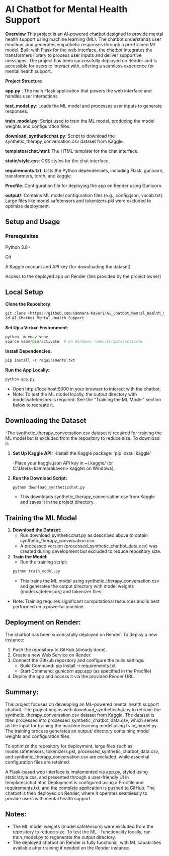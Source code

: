 # AI Chatbot for Mental Health Support
**Overview**
This project is an AI-powered chatbot designed to provide mental health support using machine learning (ML). The chatbot understands user emotions and generates empathetic responses through a pre-trained ML model. Built with Flask for the web interface, the chatbot integrates the transformers library to process user inputs and deliver supportive messages. The project has been successfully deployed on Render and is accessible for users to interact with, offering a seamless experience for mental health support.

**Project Structure**

**app.py** : The main Flask application that powers the web interface and handles user interactions.

**test_model.py**: Loads the ML model and processes user inputs to generate responses.

**train_model.py**: Script used to train the ML model, producing the model weights and configuration files.

**download_syntheticchat.py**: Script to download the synthetic_therapy_conversation.csv dataset from Kaggle.

**templates/chat.html**: The HTML template for the chat interface.

**static/style.css**: CSS styles for the chat interface.

**requirements.txt**: Lists the Python dependencies, including Flask, gunicorn, transformers, torch, and kaggle.

**Procfile**: Configuration file for deploying the app on Render using Gunicorn.

**output/**: Contains ML model configuration files (e.g., config.json, vocab.txt). Large files like model.safetensors and tokenizers.pkl were excluded to optimize deployment.

## Setup and Usage
### Prerequisites

Python 3.8+

Git

A Kaggle account and API key (for downloading the dataset)

Access to the deployed app on Render (link provided by the project owner)

## Local Setup

**Clone the Repository:**
```python
git clone <https://github.com/Kammara-Kaveri/AI_Chatbot_Mental_Health_Support_Project.git>
cd AI_Chatbot_Mental_Health_Support
```

**Set Up a Virtual Environment**:
```python
python -m venv venv
source venv/bin/activate  # On Windows: venv\Scripts\activate
```

**Install Dependencies:**
```python
pip install -r requirements.txt
```

**Run the App Locally:**
```python
python app.py
```

- Open http://localhost:5000 in your browser to interact with the chatbot.
- Note: To test the ML model locally, the output directory with model.safetensors is required. See the "Training the ML Model" section below to recreate it.

## Downloading the Dataset
-The synthetic_therapy_conversation.csv dataset is required for training the ML model but is excluded from the repository to reduce size. To download it:
1. **Set Up Kaggle API:**
    -Install the Kaggle package: 'pip install kaggle'

    -Place your kaggle.json API key in ~/.kaggle/ (or C:\Users\<kammarakaveri>\.kaggle\ on Windows).
2. **Run the Download Script:**
    ```python
    python download_syntheticchat.py
    ```
    - This downloads synthetic_therapy_conversation.csv from Kaggle and saves it in the project directory.


## Training the ML Model
1. **Download the Dataset:**
    - Run download_syntheticchat.py as described above to obtain synthetic_therapy_conversation.csv.
    - A processed version (processed_synthetic_chatbot_data.csv) was created during development but excluded to reduce repository size.
2. **Train the Model:**
    - Run the training script:
    ```python
    python train_model.py
    ```
    - This trains the ML model using synthetic_therapy_conversation.csv and generates the output directory with model weights (model.safetensors) and tokenizer files.
- Note: Training requires significant computational resources and is best performed on a powerful machine.


## Deployment on Render:
The chatbot has been successfully deployed on Render. To deploy a new instance:
1. Push the repository to GitHub (already done).
2. Create a new Web Service on Render.
3. Connect the GitHub repository and configure the build settings:
   - Build Command: pip install -r requirements.txt
   - Start Command: gunicorn app:app (as specified in the Procfile)
4. Deploy the app and access it via the provided Render URL.

## Summary:
This project focuses on developing an ML-powered mental health support chatbot. The project begins with download_syntheticchat.py to retrieve the synthetic_therapy_conversation.csv dataset from Kaggle. The dataset is then processed into processed_synthetic_chatbot_data.csv, which serves as the input for training the machine learning model using train_model.py. The training process generates an output/ directory containing model weights and configuration files.

To optimize the repository for deployment, large files such as model.safetensors, tokenizers.pkl, processed_synthetic_chatbot_data.csv, and synthetic_therapy_conversation.csv are excluded, while essential configuration files are retained. 

A Flask-based web interface is implemented via app.py, styled using static/style.css, and presented through a user-friendly UI in templates/chat.html.Deployment is configured using a Procfile and requirements.txt, and the complete application is pushed to GitHub. The chatbot is then deployed on Render, where it operates seamlessly to provide users with mental health support.

## Notes:
- The ML model weights (model.safetensors) were excluded from the repository to reduce size. To test the ML - functionality locally, run train_model.py to regenerate the output directory.
- The deployed chatbot on Render is fully functional, with ML capabilities available after training if needed on the Render instance.


